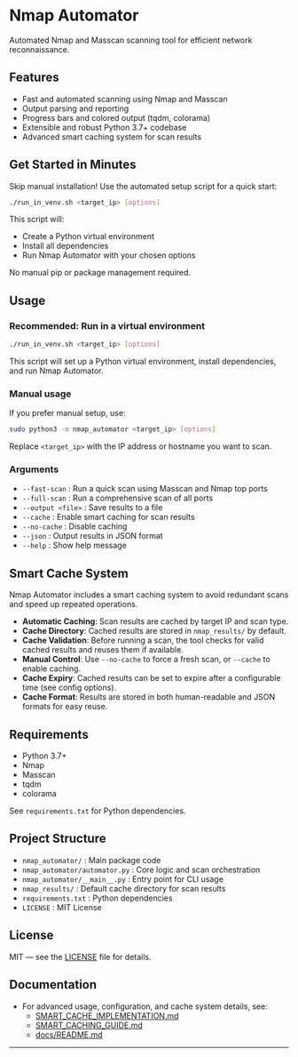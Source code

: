 
# Nmap Automator

Automated Nmap and Masscan scanning tool for efficient network reconnaissance.

## Features

- Fast and automated scanning using Nmap and Masscan
- Output parsing and reporting
- Progress bars and colored output (tqdm, colorama)
- Extensible and robust Python 3.7+ codebase
- Advanced smart caching system for scan results



## Get Started in Minutes

Skip manual installation! Use the automated setup script for a quick start:

```bash
./run_in_venv.sh <target_ip> [options]
```

This script will:
- Create a Python virtual environment
- Install all dependencies
- Run Nmap Automator with your chosen options

No manual pip or package management required.



## Usage

### Recommended: Run in a virtual environment

```bash
./run_in_venv.sh <target_ip> [options]
```
This script will set up a Python virtual environment, install dependencies, and run Nmap Automator.

### Manual usage

If you prefer manual setup, use:
```bash
sudo python3 -m nmap_automator <target_ip> [options]
```
Replace `<target_ip>` with the IP address or hostname you want to scan.

### Arguments
- `--fast-scan` : Run a quick scan using Masscan and Nmap top ports
- `--full-scan` : Run a comprehensive scan of all ports
- `--output <file>` : Save results to a file
- `--cache` : Enable smart caching for scan results
- `--no-cache` : Disable caching
- `--json` : Output results in JSON format
- `--help` : Show help message

## Smart Cache System

Nmap Automator includes a smart caching system to avoid redundant scans and speed up repeated operations.

- **Automatic Caching**: Scan results are cached by target IP and scan type.
- **Cache Directory**: Cached results are stored in `nmap_results/` by default.
- **Cache Validation**: Before running a scan, the tool checks for valid cached results and reuses them if available.
- **Manual Control**: Use `--no-cache` to force a fresh scan, or `--cache` to enable caching.
- **Cache Expiry**: Cached results can be set to expire after a configurable time (see config options).
- **Cache Format**: Results are stored in both human-readable and JSON formats for easy reuse.

## Requirements

- Python 3.7+
- Nmap
- Masscan
- tqdm
- colorama

See `requirements.txt` for Python dependencies.

## Project Structure

- `nmap_automator/` : Main package code
- `nmap_automator/automator.py` : Core logic and scan orchestration
- `nmap_automator/__main__.py` : Entry point for CLI usage
- `nmap_results/` : Default cache directory for scan results
- `requirements.txt` : Python dependencies
- `LICENSE` : MIT License

## License

MIT — see the [LICENSE](LICENSE) file for details.

## Documentation

- For advanced usage, configuration, and cache system details, see:
	- [SMART_CACHE_IMPLEMENTATION.md](SMART_CACHE_IMPLEMENTATION.md)
	- [SMART_CACHING_GUIDE.md](SMART_CACHING_GUIDE.md)
	- [docs/README.md](docs/README.md)

---
